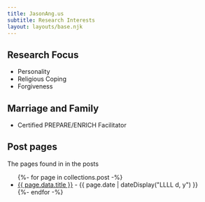 ```yaml
---
title: JasonAng.us
subtitle: Research Interests
layout: layouts/base.njk
---
```



## Research Focus

- Personality
- Religious Coping
- Forgiveness

## Marriage and Family
- Certified PREPARE/ENRICH Facilitator


## Post pages

The pages found in in the posts

<ul class="listing">
{%- for page in collections.post -%}
  <li>
    <a href="{{ page.url }}">{{ page.data.title }}</a> -
    <time datetime="{{ page.date }}">{{ page.date | dateDisplay("LLLL d, y") }}</time>
  </li>
{%- endfor -%}
</ul>

